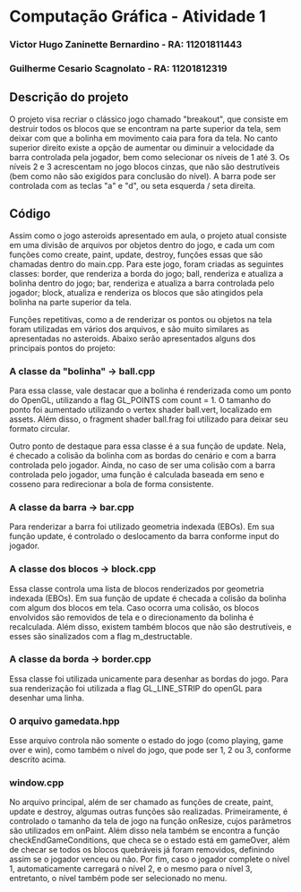 # Computação Gráfica - Atividade 1
### Victor Hugo Zaninette Bernardino - RA: 11201811443
### Guilherme Cesario Scagnolato - RA: 11201812319

## Descrição do projeto

O projeto visa recriar o clássico jogo chamado "breakout", que consiste em destruir todos os blocos que se encontram na parte superior da tela, sem deixar com que a bolinha em movimento caia para fora da tela. No canto superior direito existe a opção de aumentar ou diminuir a velocidade da barra controlada pela jogador, bem como selecionar os níveis de 1 até 3. Os níveis 2 e 3 acrescentam no jogo blocos cinzas, que não são destrutíveis (bem como não são exigidos para conclusão do nível). A barra pode ser controlada com as teclas "a" e "d", ou seta esquerda / seta direita.

## Código

Assim como o jogo asteroids apresentado em aula, o projeto atual consiste em uma divisão de arquivos por objetos dentro do jogo, e cada um com funções como create, paint, update, destroy, funções essas que são chamadas dentro do main.cpp. Para este jogo, foram criadas as seguintes classes: border, que renderiza a borda do jogo; ball, renderiza e atualiza a bolinha dentro do jogo; bar, renderiza e atualiza a barra controlada pelo jogador; block, atualiza e renderiza os blocos que são atingidos pela bolinha na parte superior da tela.

Funções repetitivas, como a de renderizar os pontos ou objetos na tela foram utilizadas em vários dos arquivos, e são muito similares as apresentadas no asteroids. Abaixo serão apresentados alguns dos principais pontos do projeto:

### A classe da "bolinha" -> ball.cpp

Para essa classe, vale destacar que a bolinha é renderizada como um ponto do OpenGL, utilizando a flag GL_POINTS com count = 1. O tamanho do ponto foi aumentado utilizando o vertex shader ball.vert, localizado em assets. Além disso, o fragment shader ball.frag foi utilizado para deixar seu formato circular.

Outro ponto de destaque para essa classe é a sua função de update. Nela, é checado a colisão da bolinha com as bordas do cenário e com a barra controlada pelo jogador. Ainda, no caso de ser uma colisão com a barra controlada pelo jogador, uma função é calculada baseada em seno e cosseno para redirecionar a bola de forma consistente.

### A classe da barra -> bar.cpp

Para renderizar a barra foi utilizado geometria indexada (EBOs). Em sua função update, é controlado o deslocamento da barra conforme input do jogador.

### A classe dos blocos -> block.cpp

Essa classe controla uma lista de blocos renderizados por geometria indexada (EBOs). Em sua função de update é checada a colisão da bolinha com algum dos blocos em tela. Caso ocorra uma colisão, os blocos envolvidos são removidos de tela e o direcionamento da bolinha é recalculada. Além disso, existem também blocos que não são destrutíveis, e esses são sinalizados com a flag m_destructable.

### A classe da borda -> border.cpp

Essa classe foi utilizada unicamente para desenhar as bordas do jogo. Para sua renderização foi utilizada a flag GL_LINE_STRIP do openGL para desenhar uma linha.

### O arquivo gamedata.hpp

Esse arquivo controla não somente o estado do jogo (como playing, game over e win), como também o nível do jogo, que pode ser 1, 2 ou 3, conforme descrito acima.

### window.cpp

No arquivo principal, além de ser chamado as funções de create, paint, update e destroy, algumas outras funções são realizadas. Primeiramente, é controlado o tamanho da tela de jogo na função onResize, cujos parâmetros são utilizados em onPaint. Além disso nela também se encontra a função checkEndGameConditions, que checa se o estado está em gameOver, além de checar se todos os blocos quebráveis já foram removidos, definindo assim se o jogador venceu ou não. Por fim, caso o jogador complete o nível 1, automaticamente carregará o nível 2, e o mesmo para o nível 3, entretanto, o nível também pode ser selecionado no menu.




